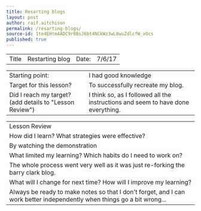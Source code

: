 ```yaml
---
title: Resarting blogs
layout: post
author: raif.aitchison
permalink: /resarting-blogs/
source-id: 1te4EHtm4ADC9r0BsJ6bt4NCkWz3wL8wuZdlcfW_xOcs
published: true
---
```

<table>
  <tr>
    <td>Title</td>
    <td>Restarting blog</td>
    <td> Date:  </td>
    <td>7/6/17</td>
  </tr>
</table>


<table>
  <tr>
    <td>Starting point:</td>
    <td>I had good knowledge</td>
  </tr>
  <tr>
    <td>Target for this lesson?</td>
    <td>To successfully recreate my blog.</td>
  </tr>
  <tr>
    <td>Did I reach my target? 
(add details to "Lesson Review")</td>
    <td>I think so, as I followed all the instructions and seem to have done everything.</td>
  </tr>
</table>


<table>
  <tr>
    <td>Lesson Review</td>
  </tr>
  <tr>
    <td>How did I learn? What strategies were effective? </td>
  </tr>
  <tr>
    <td>By watching the demonstration</td>
  </tr>
  <tr>
    <td>What limited my learning? Which habits do I need to work on? </td>
  </tr>
  <tr>
    <td>The whole process went very well as it was just re-forking the barry clark blog. </td>
  </tr>
  <tr>
    <td>What will I change for next time? How will I improve my learning?</td>
  </tr>
  <tr>
    <td>Always be ready to make notes so that I don't forget, and I can work better independently when things go a bit wrong...</td>
  </tr>
</table>


